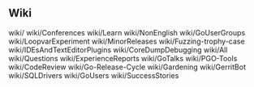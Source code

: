 ## Wiki
wiki/
wiki/Conferences
wiki/Learn
wiki/NonEnglish
wiki/GoUserGroups
wiki/LoopvarExperiment
wiki/MinorReleases
wiki/Fuzzing-trophy-case
wiki/IDEsAndTextEditorPlugins
wiki/CoreDumpDebugging
wiki/All
wiki/Questions
wiki/ExperienceReports
wiki/GoTalks
wiki/PGO-Tools
wiki/CodeReview
wiki/Go-Release-Cycle
wiki/Gardening
wiki/GerritBot
wiki/SQLDrivers
wiki/GoUsers
wiki/SuccessStories